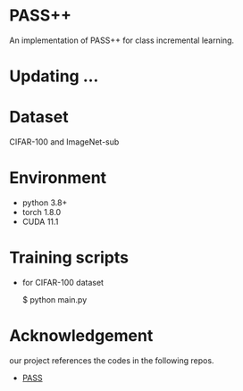 # PASS++
An implementation of PASS++ for class incremental learning.
# Updating ...

# Dataset
CIFAR-100 and ImageNet-sub

# Environment 
 - python 3.8+
 - torch 1.8.0
 - CUDA 11.1

# Training scripts
 - for CIFAR-100 dataset
 

    $ python main.py
 
# Acknowledgement

our project references the codes in the following repos.
- [PASS](https://github.com/Impression2805/CVPR21_PASS)
